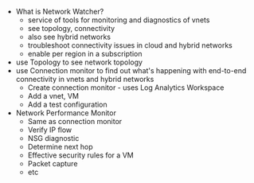 - What is Network Watcher?
	- service of tools for monitoring and diagnostics of vnets
	- see topology, connectivity
	- also see hybrid networks
	- troubleshoot connectivity issues in cloud and hybrid networks
	- enable per region in a subscription
- use Topology to see network topology
- use Connection monitor to find out what's happening with end-to-end connectivity in vnets and hybrid networks
	- Create connection monitor - uses Log Analytics Workspace
	- Add a vnet, VM
	- Add a test configuration
- Network Performance Monitor 
	- Same as connection monitor
	- Verify IP flow
	- NSG diagnostic
	- Determine next hop
	- Effective security rules for a VM
	- Packet capture
	- etc